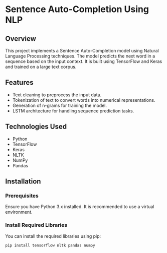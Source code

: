 # Sentence Auto-Completion Using NLP

## Overview
This project implements a Sentence Auto-Completion model using Natural Language Processing techniques. The model predicts the next word in a sequence based on the input context. It is built using TensorFlow and Keras and trained on a large text corpus.

## Features
- Text cleaning to preprocess the input data.
- Tokenization of text to convert words into numerical representations.
- Generation of n-grams for training the model.
- LSTM architecture for handling sequence prediction tasks.

## Technologies Used
- Python
- TensorFlow
- Keras
- NLTK
- NumPy
- Pandas

## Installation

### Prerequisites
Ensure you have Python 3.x installed. It is recommended to use a virtual environment.

### Install Required Libraries
You can install the required libraries using pip:

```bash
pip install tensorflow nltk pandas numpy
